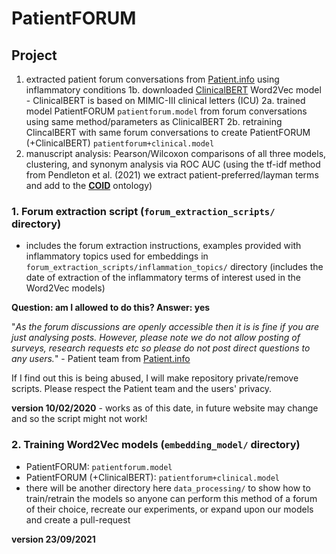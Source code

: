 # PatientFORUM

## Project

1. extracted patient forum conversations from [Patient.info](https://patient.info/forums) using inflammatory conditions
1b. downloaded [ClinicalBERT](https://github.com/kexinhuang12345/clinicalBERT) Word2Vec model - ClinicalBERT is based on MIMIC-III clinical letters (ICU)
2a. trained model PatientFORUM `patientforum.model` from forum conversations using same method/parameters as ClinicalBERT
2b. retraining ClincalBERT with same forum conversations to create PatientFORUM (+ClinicalBERT) `patientforum+clinical.model`
3. manuscript analysis: Pearson/Wilcoxon comparisons of all three models, clustering, and synonym analysis via ROC AUC (using the tf-idf method from Pendleton et al. (2021) we extract patient-preferred/layman terms and add to the [**COID**](https://github.com/sap218/coid/) ontology)

### 1. Forum extraction script (`forum_extraction_scripts/` directory)
- includes the forum extraction instructions, examples provided with inflammatory topics used for embeddings in `forum_extraction_scripts/inflammation_topics/` directory (includes the date of extraction of the inflammatory terms of interest used in the Word2Vec models)

**Question: am I allowed to do this? Answer: yes**

"*As the forum discussions are openly accessible then it is is fine if you are just analysing posts. However, please note we do not allow posting of surveys, research requests etc so please do not post direct questions to any users.*" - Patient team from [Patient.info](https://patient.info/forums)

If I find out this is being abused, I will make repository private/remove scripts. Please respect the Patient team and the users' privacy. 

**version 10/02/2020** - works as of this date, in future website may change and so the script might not work!

### 2. Training Word2Vec models (`embedding_model/` directory)
- PatientFORUM: `patientforum.model`
- PatientFORUM (+ClinicalBERT): `patientforum+clinical.model`
- there will be another directory here `data_processing/` to show how to train/retrain the models so anyone can perform this method of a forum of their choice, recreate our experiments, or expand upon our models and create a pull-request

**version 23/09/2021**
